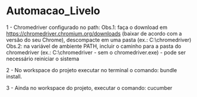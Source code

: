 # Automacao_Livelo


1 - Chromedriver configurado no path: Obs.1: faça o download em https://chromedriver.chromium.org/downloads (baixar de acordo com a versão do seu Chrome), descompacte em uma pasta (ex.: C:\chromedriver) Obs.2: na variável de ambiente PATH, incluir o caminho para a pasta do chromedriver (ex.: C:\chromedriver - sem o chromedriver.exe) - pode ser necessário reiniciar o sistema

2 - No workspace do projeto executar no terminal o comando: bundle install.

3 - Ainda no workspace do projeto, executar o comando: cucumber
